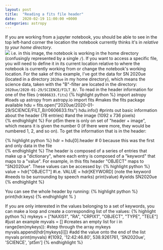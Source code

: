 ```yaml
---
layout: post
title:  "Reading a fits file header"
date:   2020-02-19 11:00:00 +0000
categories: astropy
---
```


If you are working from a jupyter notebook, you should be able to see in the top
left-hand corner the location the notebook currently thinks it's in *relative to
your home directory*.  
<img src="https://sheffield-supernova.github.io/phy319_blog/img/jupyter_loc.png">
i.e. in this image, the notebook is working in the home directory (confusingly
represented by a single `/`).
If you want to access a specific file, you will need to define it in its current
location relative to where the notebook is currently working from or change the
notebook's working location.
For the sake of this example, I've got the data for SN 2020ue (located in a
directory `2020ue` in my home directory), which means the
science data, taken with the "B"-filter are located in the directory: `2020ue/2020-01-29/SCIENCE/FILT_B/`.
To read in the header information for one of the files (`r0606633.fits`)
{% highlight python %}
  import astropy #loads up astropy
  from astropy.io import fits #makes the fits package available
  hdu = fits.open("2020ue/2020-01-29/SCIENCE/FILT_B/r0606633.fits")
  hdu.info() #prints out basic information about the header (78 entries)
            #and the image (1092 x 736 pixels)                
{% endhighlight %}
For pt5m there is only on set of "header + image", which means it is given the
number 0 (if there were more, they would be numbered 1, 2, and so on).
To get the information that is in the header:

{% highlight python %}
  hdr = hdu[0].header # 0 because this was the first and only data in the file              
{% endhighlight %}
The header is composed of a series of entries that make up a "dictionary", where
 each entry is composed of a "keyword" that maps to a "value".  For example, in
this fits header "OBJECT" maps to "SN2020ue".
These values can be accessed by:
{% highlight python %}
value = hdr["OBJECT"] #i.e. VALUE = hdr[KEYWORD] (note the keyword
                      #needs to be surrounding by speech marks)
print(value)          #yields SN2020ue
{% endhighlight %}

You can see the whole header by running:
{% highlight python %}
print(hdr.keys)
{% endhighlight % }

If you are only interested in the values belonging to a set of keywords, you can
 make a loop and create a corresponding list of the values:
 {% highlight python %}
mykeys = ["NAXIS1", "RA", "CRPIX1", "OBJECT", "TYPE", "TELE"] #just an example
myvals = [] #creates an empty list
for i in range(len(mykeys)): #step through the array mykeys
    myvals.append(hdr[mykeys[i]]) #add the value onto the end of the list myvals
print(myvals) #[1092, '12:42:46.80', 538.9261761, 'SN2020ue', 'SCIENCE', 'pt5m']
{% endhighlight %}
